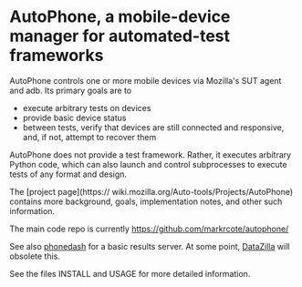 AutoPhone, a mobile-device manager for automated-test frameworks
================================================================

AutoPhone controls one or more mobile devices via Mozilla's SUT agent and
adb. Its primary goals are to

* execute arbitrary tests on devices
* provide basic device status
* between tests, verify that devices are still connected and responsive, and,
  if not, attempt to recover them

AutoPhone does not provide a test framework. Rather, it executes arbitrary
Python code, which can also launch and control subprocesses to execute tests
of any format and design.

The [project page](https:// wiki.mozilla.org/Auto-tools/Projects/AutoPhone)
contains more background, goals, implementation notes, and other such
information.

The main code repo is currently https://github.com/markrcote/autophone/

See also [phonedash](https://github.com/markrcote/phonedash) for a basic
results server. At some point, [DataZilla](https://github.com/mozilla/datazilla)
will obsolete this.

See the files INSTALL and USAGE for more detailed information.

